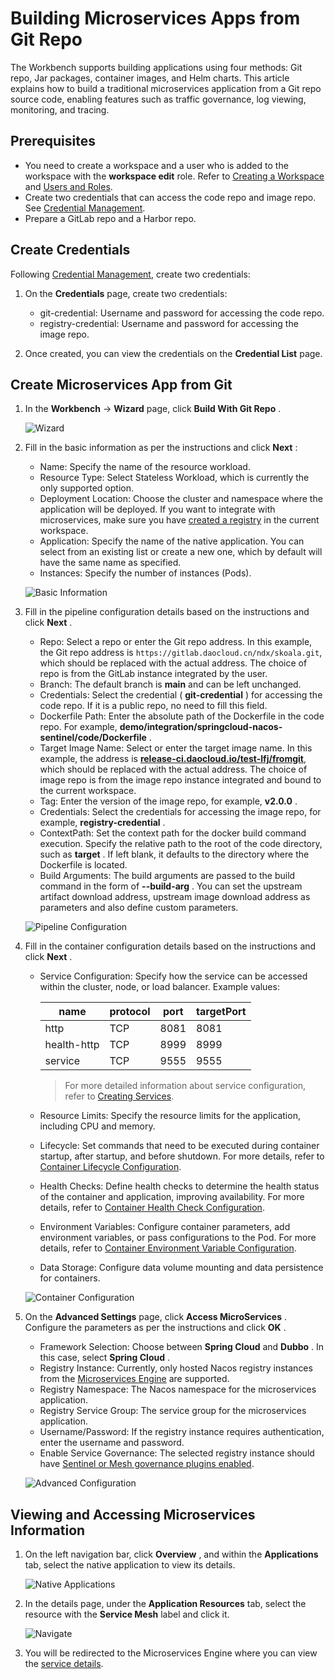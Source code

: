 # Building Microservices Apps from Git Repo

The Workbench supports building applications using four methods:
Git repo, Jar packages, container images, and Helm charts. This article
explains how to build a traditional microservices application from a Git repo
source code, enabling features such as traffic governance, log viewing, monitoring, and tracing.

## Prerequisites

- You need to create a workspace and a user who is added to the workspace with the
  __workspace edit__ role. Refer to [Creating a Workspace](../../../ghippo/user-guide/workspace/workspace.md)
  and [Users and Roles](../../../ghippo/user-guide/access-control/user.md).
- Create two credentials that can access the code repo and image repo.
  See [Credential Management](../pipeline/credential.md).
- Prepare a GitLab repo and a Harbor repo.

## Create Credentials

Following [Credential Management](../pipeline/credential.md), create two credentials:

1. On the __Credentials__ page, create two credentials:

    - git-credential: Username and password for accessing the code repo.
    - registry-credential: Username and password for accessing the image repo.

2. Once created, you can view the credentials on the __Credential List__ page.

## Create Microservices App from Git

1. In the __Workbench__ -> __Wizard__ page, click __Build With Git Repo__ .

    ![Wizard](https://docs.daocloud.io/daocloud-docs-images/docs/en/docs/amamba/images/ms01.png)

2. Fill in the basic information as per the instructions and click __Next__ :

    - Name: Specify the name of the resource workload.
    - Resource Type: Select Stateless Workload, which is currently the only supported option.
    - Deployment Location: Choose the cluster and namespace where the application will be deployed.
      If you want to integrate with microservices, make sure you have
      [created a registry](../../../skoala/trad-ms/hosted/index.md) in the current workspace.
    - Application: Specify the name of the native application. You can select from an existing list
      or create a new one, which by default will have the same name as specified.
    - Instances: Specify the number of instances (Pods).

    ![Basic Information](https://docs.daocloud.io/daocloud-docs-images/docs/en/docs/amamba/images/git01.png)

3. Fill in the pipeline configuration details based on the instructions and click __Next__ .

    - Repo: Select a repo or enter the Git repo address. In this example, the Git repo address
      is `https://gitlab.daocloud.cn/ndx/skoala.git`, which should be replaced with the actual
      address. The choice of repo is from the GitLab instance integrated by the user.
    - Branch: The default branch is __main__ and can be left unchanged.
    - Credentials: Select the credential ( __git-credential__ ) for accessing the code repo.
      If it is a public repo, no need to fill this field.
    - Dockerfile Path: Enter the absolute path of the Dockerfile in the code repo.
      For example, __demo/integration/springcloud-nacos-sentinel/code/Dockerfile__ .
    - Target Image Name: Select or enter the target image name. In this example, the address is
      [__release-ci.daocloud.io/test-lfj/fromgit__](http://release-ci.daocloud.io/test-lfj/fromgit),
      which should be replaced with the actual address. The choice of image repo is from the
      image repo instance integrated and bound to the current workspace.
    - Tag: Enter the version of the image repo, for example, __v2.0.0__ .
    - Credentials: Select the credentials for accessing the image repo, for example, __registry-credential__ .
    - ContextPath: Set the context path for the docker build command execution. Specify the relative path
      to the root of the code directory, such as __target__ . If left blank, it defaults to the directory
      where the Dockerfile is located.
    - Build Arguments: The build arguments are passed to the build command in the form of __--build-arg__ .
      You can set the upstream artifact download address, upstream image download address as parameters
      and also define custom parameters.

    ![Pipeline Configuration](https://docs.daocloud.io/daocloud-docs-images/docs/en/docs/amamba/images/git02.png)

4. Fill in the container configuration details based on the instructions and click __Next__ .

    - Service Configuration: Specify how the service can be accessed within the
      cluster, node, or load balancer. Example values:

        name | protocol | port | targetPort
        ---- | -------- | ---- | ----------
        http | TCP      | 8081 | 8081
        health-http | TCP | 8999 | 8999
        service | TCP      | 9555 | 9555

        > For more detailed information about service configuration, refer to
        > [Creating Services](../../../kpanda/user-guide/network/create-services.md).

    - Resource Limits: Specify the resource limits for the application, including CPU and memory.

    - Lifecycle: Set commands that need to be executed during container startup, after startup,
      and before shutdown. For more details, refer to
      [Container Lifecycle Configuration](../../../kpanda/user-guide/workloads/pod-config/lifecycle.md).

    - Health Checks: Define health checks to determine the health status of the container and application,
      improving availability. For more details, refer to
      [Container Health Check Configuration](../../../kpanda/user-guide/workloads/pod-config/health-check.md).

    - Environment Variables: Configure container parameters, add environment variables, or pass
      configurations to the Pod. For more details, refer to
      [Container Environment Variable Configuration](../../../kpanda/user-guide/workloads/pod-config/env-variables.md).

    - Data Storage: Configure data volume mounting and data persistence for containers.

    ![Container Configuration](https://docs.daocloud.io/daocloud-docs-images/docs/en/docs/amamba/images/ms04.png)

5. On the __Advanced Settings__ page, click __Access MicroServices__ .
   Configure the parameters as per the instructions and click __OK__ .

    - Framework Selection: Choose between __Spring Cloud__ and __Dubbo__ . In this case, select __Spring Cloud__ .
    - Registry Instance: Currently, only hosted Nacos registry instances from the
     [Microservices Engine](../../../skoala/trad-ms/hosted/index.md) are supported.
    - Registry Namespace: The Nacos namespace for the microservices application.
    - Registry Service Group: The service group for the microservices application.
    - Username/Password: If the registry instance requires authentication, enter the username and password.
    - Enable Service Governance: The selected registry instance should have
     [Sentinel or Mesh governance plugins enabled](../../../skoala/trad-ms/hosted/plugins/plugin-center.md).

    ![Advanced Configuration](https://docs.daocloud.io/daocloud-docs-images/docs/en/docs/amamba/images/git03.png)

## Viewing and Accessing Microservices Information

1. On the left navigation bar, click __Overview__ , and within the __Applications__ tab,
   select the native application to view its details.

    ![Native Applications](https://docs.daocloud.io/daocloud-docs-images/docs/en/docs/amamba/images/git04.png)

2. In the details page, under the __Application Resources__ tab, select the resource with
   the __Service Mesh__ label and click it.

    ![Navigate](https://docs.daocloud.io/daocloud-docs-images/docs/en/docs/amamba/images/git05.png)

3. You will be redirected to the Microservices Engine where you can view the
   [service details](../../../skoala/trad-ms/hosted/services/check-details.md).
